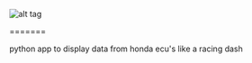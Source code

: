 ![alt tag](https://raw.github.com/pablobuenaposada/HonDash/master/hondash.png)

=======

python app to display data from honda ecu's like a racing dash
